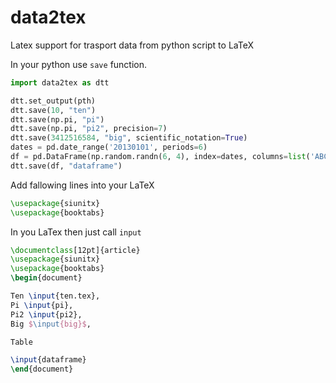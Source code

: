 # data2tex
Latex support for trasport data from python script to LaTeX


In your python use `save` function.

```python
import data2tex as dtt

dtt.set_output(pth)
dtt.save(10, "ten")
dtt.save(np.pi, "pi")
dtt.save(np.pi, "pi2", precision=7)
dtt.save(3412516584, "big", scientific_notation=True)
dates = pd.date_range('20130101', periods=6)
df = pd.DataFrame(np.random.randn(6, 4), index=dates, columns=list('ABCD'))
dtt.save(df, "dataframe")
```

Add fallowing lines into your LaTeX
```latex
\usepackage{siunitx}
\usepackage{booktabs}
```

In you LaTex then just call `input`
```latex
\documentclass[12pt]{article}
\usepackage{siunitx}
\usepackage{booktabs}
\begin{document}

Ten \input{ten.tex},
Pi \input{pi},
Pi2 \input{pi2},
Big $\input{big}$,

Table

\input{dataframe}
\end{document}
```

[pdfoutpu]: https://raw.githubusercontent.com/mjirik/data2tex/master/graphics/pdfoutput.png "PDF output"
